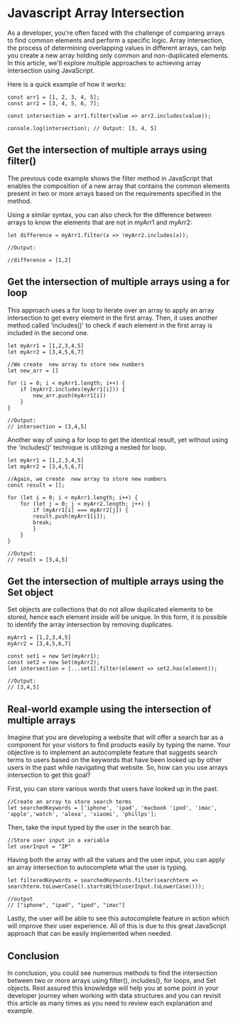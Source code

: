 # Javascript Array Intersection

As a developer, you're often faced with the challenge of comparing arrays to find common elements and perform a specific logic. Array intersection, the process of determining overlapping values in different arrays, can help you create a new array holding only common and non-duplicated elements. In this article, we'll explore multiple approaches to achieving array intersection using JavaScript.

Here is a quick example of how it works:

    const arr1 = [1, 2, 3, 4, 5];
    const arr2 = [3, 4, 5, 6, 7];

    const intersection = arr1.filter(value => arr2.includes(value));

    console.log(intersection); // Output: [3, 4, 5]

## Get the intersection of multiple arrays using filter()

The previous code example shows the filter method in JavaScript that enables the composition of a new array that contains the common elements present in two or more arrays based on the requirements specified in the method.

Using a similar syntax, you can also check for the difference between arrays to know the elements that are not in myArr1 and myArr2:

    let difference = myArr1.filter(x => !myArr2.includes(x));

    //Output:

    //difference = [1,2]

## Get the intersection of multiple arrays using a for loop

This approach uses a for loop to iterate over an array to apply an array intersection to get every element in the first array. Then, it uses another method called 'includes()' to check if each element in the first array is included in the second one.

    let myArr1 = [1,2,3,4,5]
    let myArr2 = [3,4,5,6,7]

    //We create  new array to store new numbers
    let new_arr = []

    for (i = 0; i < myArr1.length; i++) {
        if (myArr2.includes(myArr1[i])) {
            new_arr.push(myArr1[i])
        }
    }

    //Output:
    // intersection = [3,4,5]

Another way of using a for loop to get the identical result, yet without using the 'includes()' technique is utilizing a nested for loop.

    let myArr1 = [1,2,3,4,5]
    let myArr2 = [3,4,5,6,7]

    //Again, we create  new array to store new numbers
    const result = [];

    for (let i = 0; i < myArr1.length; i++) {
        for (let j = 0; j < myArr2.length; j++) {
            if (myArr1[i] === myArr2[j]) {
            result.push(myArr1[i]);
            break;
            }
        }
    }

    //Output:
    // result = [3,4,5]

## Get the intersection of multiple arrays using the Set object

Set objects are collections that do not allow duplicated elements to be stored, hence each element inside will be unique. In this form, it is possible to identify the array intersection by removing duplicates. 

    myArr1 = [1,2,3,4,5]
    myArr2 = [3,4,5,6,7]

    const set1 = new Set(myArr1);
    const set2 = new Set(myArr2);
    let intersection = [...set1].filter(element => set2.has(element));

    //Output:
    // [3,4,5]

## Real-world example using the intersection of multiple arrays

Imagine that you are developing a website that will offer a search bar as a component for your visitors to find products easily by typing the name. Your objective is to implement an autocomplete feature that suggests search terms to users based on the keywords that have been looked up by other users in the past while navigating that website. So, how can you use arrays intersection to get this goal?

First, you can store various words that users have looked up in the past.
 
    //Create an array to store search terms
    let searchedKeywords = ['iphone', 'ipad', 'macbook 'ipod', 'imac', 'apple','watch', 'alexa', 'xiaomi', 'phillps'];

Then,  take the input typed by the user in the search bar.

    //Store user input in a variable
    let userInput = "IP"

Having both the array with all the values and the user input, you can apply an array intersection to autocomplete what the user is typing.

    let filteredKeywords = searchedKeywords.filter(searchterm => searchterm.toLowerCase().startsWith(userInput.toLowerCase()));

    //output
    // ["iphone", "ipad", "ipod", "imac"]

Lastly, the user will be able to see this autocomplete feature in action which will improve their user experience. All of this is due to this great JavaScript approach that can be easily implemented when needed.

## Conclusion
  
In conclusion, you could see numerous methods to find the intersection between two or more arrays using filter(), includes(), for loops, and Set objects. Rest assured this knowledge will help you at some point in your developer journey when working with data structures and you can revisit this article as many times as you need to review each explanation and example.



